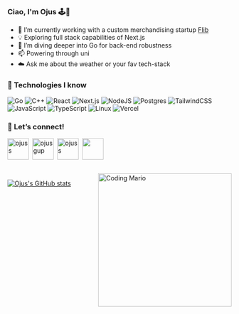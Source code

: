 <div>

  
### Ciao, I'm Ojus 🕹️🪼
  
- 🚀 I’m currently working with a custom merchandising startup [Flib](https://flib.store)
- 💡 Exploring full stack capabilities of Next.js
- 🌱 I’m diving deeper into Go for back-end robustness
- 📫 Powering through uni
- ☁️ Ask me about the weather or your fav tech-stack
</div>

### 🐳 Technologies I know

![Go](https://img.shields.io/badge/Go-00ADD8?style=for-the-badge&logo=go&logoColor=white)
![C++](https://img.shields.io/badge/c++-%2300599C.svg?style=for-the-badge&logo=c%2B%2B&logoColor=white)
![React](https://img.shields.io/badge/React-%2320232a.svg?style=for-the-badge&logo=react&logoColor=%2361DAFB)
![Next.js](https://img.shields.io/badge/Next.js-black?style=for-the-badge&logo=next.js&logoColor=white)
![NodeJS](https://img.shields.io/badge/node.js-6DA55F?style=for-the-badge&logo=node.js&logoColor=white)
![Postgres](https://img.shields.io/badge/Postgres-%23316192.svg?style=for-the-badge&logo=postgresql&logoColor=white)
![TailwindCSS](https://img.shields.io/badge/TailwindCSS-%2338B2AC.svg?style=for-the-badge&logo=tailwind-css&logoColor=white)
![JavaScript](https://img.shields.io/badge/JavaScript-%23323330.svg?style=for-the-badge&logo=javascript&logoColor=%23F7DF1E)
![TypeScript](https://img.shields.io/badge/TypeScript-%23007ACC.svg?style=for-the-badge&logo=typescript&logoColor=white)
![Linux](https://img.shields.io/badge/Linux-%23FCC624.svg?style=for-the-badge&logo=linux&logoColor=black)
![Vercel](https://img.shields.io/badge/Vercel-%23000000.svg?style=for-the-badge&logo=vercel&logoColor=white)

### 🥠 Let’s connect!

<a href="https://linkedin.com/in/ojuss" target="blank"><img align="center" src="https://go-skill-icons.vercel.app/api/icons?i=linkedin" alt="ojuss" height="48" width="48" /></a>&nbsp;
<a href="https://instagram.com/ojusw" target="blank"><img align="center" src="https://go-skill-icons.vercel.app/api/icons?i=instagram" alt="ojusgup" height="48" width="48" /></a>&nbsp;
<a href="https://www.leetcode.com/ojuss" target="blank"><img align="center" src="https://go-skill-icons.vercel.app/api/icons?i=leetcode" alt="ojuss" height="48" width="48" /></a>&nbsp;
<a href="https://discord.gg/https://discord.gg/gprZUGqVSR" target="blank"><img align="center" src="https://go-skill-icons.vercel.app/api/icons?i=discord" height="48" width="48" /></a>

<br />

<img align="right" src="https://s11.gifyu.com/images/SG3Fp.gif" alt="Coding Mario" width="300" />  

[![Ojus's GitHub stats](https://github-readme-stats.vercel.app/api?username=ojuss&show_icons=true&theme=tokyonight&hide_border=true)](https://github.com/anuraghazra/github-readme-stats)
